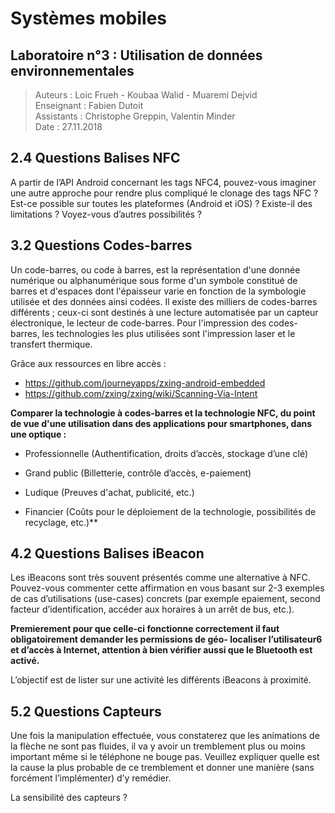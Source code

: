 # Systèmes mobiles
## Laboratoire n°3 : Utilisation de données environnementales

> Auteurs : Loic Frueh - Koubaa Walid - Muaremi Dejvid   
> Enseignant : Fabien Dutoit   
> Assistants : Christophe Greppin, Valentin Minder   
> Date : 27.11.2018  

## 2.4 Questions Balises NFC
A partir de l’API Android concernant les tags NFC4, pouvez-vous imaginer une autre approche pour rendre plus compliqué le clonage des tags NFC ?
Est-ce possible sur toutes les plateformes (Android et iOS) ? 
Existe-il des limitations ? 
Voyez-vous d’autres possibilités ?

## 3.2 Questions Codes-barres

Un code-barres, ou code à barres, est la représentation d'une donnée numérique ou alphanumérique sous forme d'un symbole constitué de barres et d'espaces dont l'épaisseur varie en fonction de la symbologie utilisée et des données ainsi codées. Il existe des milliers de codes-barres différents ; ceux-ci sont destinés à une lecture automatisée par un capteur électronique, le lecteur de code-barres. Pour l'impression des codes-barres, les technologies les plus utilisées sont l'impression laser et le transfert thermique.


Grâce aux ressources en libre accès :

- https://github.com/journeyapps/zxing-android-embedded
- https://github.com/zxing/zxing/wiki/Scanning-Via-Intent

**Comparer la technologie à codes-barres et la technologie NFC, du point de vue d'une utilisation dans des applications pour smartphones, dans une optique :**

- Professionnelle (Authentification, droits d’accès, stockage d’une clé)


- Grand public (Billetterie, contrôle d’accès, e-paiement)


- Ludique (Preuves d'achat, publicité, etc.)


- Financier (Coûts pour le déploiement de la technologie, possibilités de recyclage, etc.)**

## 4.2 Questions Balises iBeacon
Les iBeacons sont très souvent présentés comme une alternative à NFC. 
Pouvez-vous commenter cette affirmation en vous basant sur 2-3 exemples de cas d’utilisations (use-cases) concrets (par exemple epaiement, second facteur d’identification, accéder aux horaires à un arrêt de bus, etc.).

**Premierement pour que celle-ci fonctionne correctement il faut obligatoirement demander les permissions de géo- localiser l’utilisateur6 et d’accès à Internet, attention à bien vérifier aussi que le Bluetooth est activé.**

L’objectif est de lister sur une activité les différents iBeacons à proximité. 

## 5.2 Questions Capteurs
Une fois la manipulation effectuée, vous constaterez que les animations de la flèche ne sont pas fluides, il va y avoir un tremblement plus ou moins important même si le téléphone ne bouge pas. Veuillez expliquer quelle est la cause la plus probable de ce tremblement et donner une manière (sans forcément l’implémenter) d’y remédier.

La sensibilité des capteurs ?

